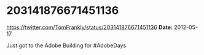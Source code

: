 # 203141876671451136
https://twitter.com/TomFrankly/status/203141876671451136
**Date:** 2012-05-17

Just got to the Adobe Building for #AdobeDays
